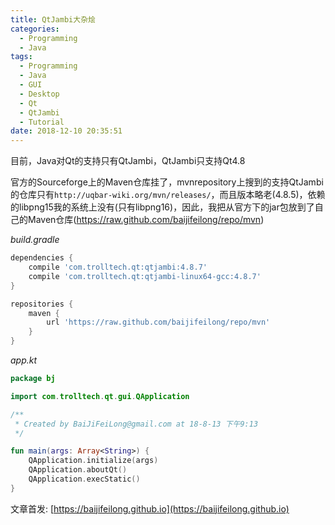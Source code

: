 ```yaml
---
title: QtJambi大杂烩
categories:
  - Programming
  - Java
tags:
  - Programming
  - Java
  - GUI
  - Desktop
  - Qt
  - QtJambi
  - Tutorial
date: 2018-12-10 20:35:51
---
```


目前，Java对Qt的支持只有QtJambi，QtJambi只支持Qt4.8

官方的Sourceforge上的Maven仓库挂了，mvnrepository上搜到的支持QtJambi的仓库只有`http://uqbar-wiki.org/mvn/releases/`，而且版本略老(4.8.5)，依赖的libpng15我的系统上没有(只有libpng16)，因此，我把从官方下的jar包放到了自己的Maven仓库(https://raw.github.com/baijifeilong/repo/mvn)

*build.gradle*

```gradle
dependencies {
    compile 'com.trolltech.qt:qtjambi:4.8.7'
    compile 'com.trolltech.qt:qtjambi-linux64-gcc:4.8.7'
}

repositories {
    maven {
        url 'https://raw.github.com/baijifeilong/repo/mvn'
    }
}
```

<!--more-->

*app.kt*

```kotlin
package bj

import com.trolltech.qt.gui.QApplication

/**
 * Created by BaiJiFeiLong@gmail.com at 18-8-13 下午9:13
 */

fun main(args: Array<String>) {
    QApplication.initialize(args)
    QApplication.aboutQt()
    QApplication.execStatic()
}
```

文章首发: [https://baijifeilong.github.io](https://baijifeilong.github.io)
